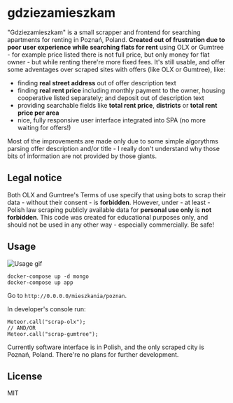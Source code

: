 gdziezamieszkam
===============

"Gdziezamieszkam" is a small scrapper and frontend for searching apartments for renting in Poznań, Poland. **Created out of frustration due to poor user experience while searching flats for rent** using OLX or Gumtree - for example price listed there is not full price, but only money for flat owner - but while renting there're more fixed fees. It's still usable, and offer some adventages over scraped sites with offers (like OLX or Gumtree), like:
* finding **real street address** out of offer description text
* finding **real rent price** including monthly payment to the owner, housing cooperative listed separately; and deposit out of description text
* providing searchable fields like **total rent price**, **districts** or **total rent price per area**
* nice, fully responsive user interface integrated into SPA (no more waiting for offers!)

Most of the improvements are made only due to some simple algorythms parsing offer description and/or title - I really don't understand why those bits of information are not provided by those giants.

Legal notice
------------

Both OLX and Gumtree's Terms of use specify that using bots to scrap their data - without their consent - is **forbidden**. However, under - at least - Polish law scraping publicly available data for **personal use only** is **not forbidden**. This code was created for educational purposes only, and should not be used in any other way - especially commercially. Be safe!

Usage
-----

![Usage gif](https://github.com/khronedev/gdziezamieszkam/raw/master/showcase/gdziezamieszkam-v3.gif)

```
docker-compose up -d mongo
docker-compose up app
```
Go to `http://0.0.0.0/mieszkania/poznan`.

In developer's console run:
```
Meteor.call("scrap-olx");
// AND/OR
Meteor.call("scrap-gumtree");
```

Currently software interface is in Polish, and the only scraped city is Poznań, Poland. There're no plans for further development.

License
-------

MIT
